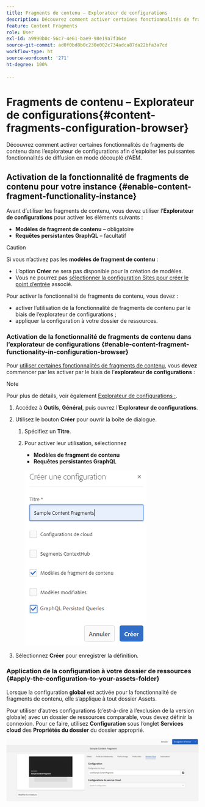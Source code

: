 ```yaml
---
title: Fragments de contenu – Explorateur de configurations
description: Découvrez comment activer certaines fonctionnalités de fragments de contenu dans l’explorateur de configurations afin d’exploiter les puissantes fonctionnalités de diffusion en mode découplé d’AEM.
feature: Content Fragments
role: User
exl-id: a9990b0c-56c7-4e61-bae9-98e19a7f364e
source-git-commit: ad0f0bd8b0c230e002c734adca87da22bfa3a7cd
workflow-type: ht
source-wordcount: '271'
ht-degree: 100%

---
```


# Fragments de contenu – Explorateur de configurations{#content-fragments-configuration-browser}

Découvrez comment activer certaines fonctionnalités de fragments de contenu dans l’explorateur de configurations afin d’exploiter les puissantes fonctionnalités de diffusion en mode découplé d’AEM.

## Activation de la fonctionnalité de fragments de contenu pour votre instance {#enable-content-fragment-functionality-instance}

Avant d’utiliser les fragments de contenu, vous devez utiliser l’**Explorateur de configurations** pour activer les éléments suivants :

* **Modèles de fragment de contenu** – obligatoire
* **Requêtes persistantes GraphQL** – facultatif

>[!CAUTION]
>
>Si vous n’activez pas les **modèles de fragment de contenu** :
>
>* L’option **Créer** ne sera pas disponible pour la création de modèles.
>* Vous ne pourrez pas [sélectionner la configuration Sites pour créer le point d’entrée](/help/sites-developing/headless/graphql-api/graphql-endpoint.md#enabling-graphql-endpoint) associé.


Pour activer la fonctionnalité de fragments de contenu, vous devez :

* activer l’utilisation de la fonctionnalité de fragments de contenu par le biais de l’explorateur de configurations ;
* appliquer la configuration à votre dossier de ressources.

### Activation de la fonctionnalité de fragments de contenu dans l’explorateur de configurations {#enable-content-fragment-functionality-in-configuration-browser}

Pour [utiliser certaines fonctionnalités de fragments de contenu,](#creating-a-content-fragment-model) vous **devez** commencer par les activer par le biais de l’**explorateur de configurations** :

>[!NOTE]
>
>Pour plus de détails, voir également [Explorateur de configurations :](/help/sites-administering/configurations.md#using-configuration-browser).

1. Accédez à **Outils**, **Général**, puis ouvrez l’**Explorateur de configurations**.

1. Utilisez le bouton **Créer** pour ouvrir la boîte de dialogue.

   1. Spécifiez un **Titre**.
   1. Pour activer leur utilisation, sélectionnez
      * **Modèles de fragment de contenu**
      * **Requêtes persistantes GraphQL**

      ![Définir la configuration](assets/cfm-conf-01.png)


1. Sélectionnez **Créer** pour enregistrer la définition.

<!-- 1. Select the location appropriate to your website. -->

### Application de la configuration à votre dossier de ressources {#apply-the-configuration-to-your-assets-folder}

Lorsque la configuration **global** est activée pour la fonctionnalité de fragments de contenu, elle s’applique à tout dossier Assets.

Pour utiliser d’autres configurations (c’est-à-dire à l’exclusion de la version globale) avec un dossier de ressources comparable, vous devez définir la connexion. Pour ce faire, utilisez **Configuration** sous l’onglet **Services cloud** des **Propriétés du dossier** du dossier approprié.

![Appliquer la configuration](assets/cfm-conf-02.png)
